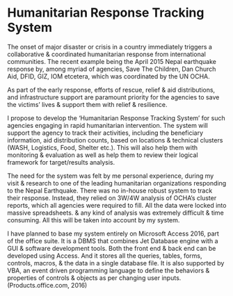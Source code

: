 # Humanitarian Response Tracking System

The onset of major disaster or crisis in a country immediately triggers a collaborative & coordinated humanitarian response from international communities. The recent example being the April 2015 Nepal earthquake response by, among myriad of agencies, Save The Children, Dan Church Aid, DFID, GIZ, IOM etcetera, which was coordinated by the UN OCHA. 

As part of the early response, efforts of rescue, relief & aid distributions, and infrastructure support are paramount priority for the agencies to save the victims’ lives & support them with relief & resilience. 

I propose to develop the ‘Humanitarian Response Tracking System’ for such agencies engaging in rapid humanitarian intervention. The system will support the agency to track their activities, including the beneficiary information, aid distribution counts, based on locations & technical clusters (WASH, Logistics, Food, Shelter etc.). This will also help them with monitoring & evaluation as well as help them to review their logical framework for target/results analysis.

The need for the system was felt by me personal experience, during my visit & research to one of the leading humanitarian organizations responding to the Nepal Earthquake. There was no in-house robust system to track their response. Instead, they relied on 3W/4W analysis of OCHA’s cluster reports, which all agencies were required to fill.  All the data were locked into massive spreadsheets.  & any kind of analysis was extremely difficult & time consuming. All this will be taken into account by my system. 

I have planned to base my system entirely on Microsoft Access 2016, part of the office suite. It is a DBMS that combines Jet Database engine with a GUI & software development tools. Both the front end & back end can be developed using Access. And it stores all the queries, tables, forms, controls, macros, & the data in a single database file. It is also supported by VBA, an event driven programming language to define the behaviors & properties of controls & objects as per changing user inputs. (Products.office.com, 2016)
